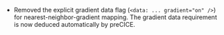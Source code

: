 - Removed the explicit gradient data flag (`<data: ... gradient="on" />`) for nearest-neighbor-gradient mapping. The gradient data requirement is now deduced automatically by preCICE.
